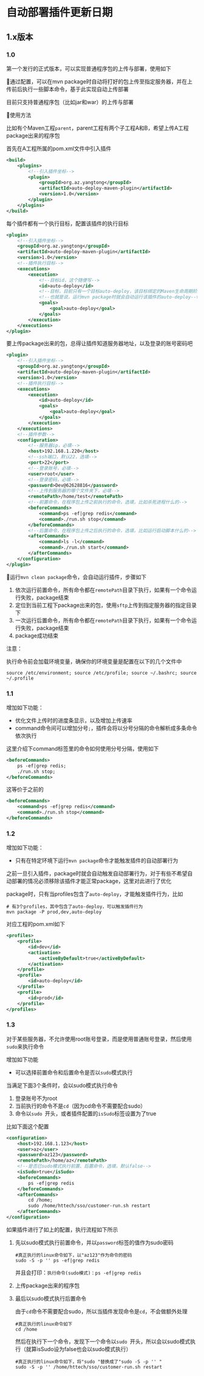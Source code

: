 # 自动部署插件更新日期

## 1.x版本

### 1.0

第一个发行的正式版本，可以实现普通程序包的上传与部署，使用如下

🌽通过配置，可以在mvn package时自动将打好的包上传至指定服务器，并在上传前后执行一些脚本命令，基于此实现自动上传部署

目前只支持普通程序包（比如jar和war）的上传与部署



🍏使用方法

比如有个Maven工程`parent`，parent工程有两个子工程A和B，希望上传A工程package出来的程序包

首先在A工程所属的pom.xml文件中引入插件

```xml
<build>
    <plugins>
        <!--引入插件坐标-->
        <plugin>
            <groupId>org.az.yangtong</groupId>
            <artifactId>auto-deploy-maven-plugin</artifactId>
            <version>1.0</version>
        </plugin>
	</plugins>
</build>
```



每个插件都有一个执行目标，配置该插件的执行目标

```xml
<plugin>
    <!--引入插件坐标-->
    <groupId>org.az.yangtong</groupId>
    <artifactId>auto-deploy-maven-plugin</artifactId>
    <version>1.0</version>
    <!--插件执行目标-->
    <executions>
        <execution>
            <!--目标id，这个随便写-->
            <id>auto-deploy</id>
            <!--目标，目前只有一个目标auto-deploy，该目标绑定的Maven生命周期阶段是package-->
            <!--也就是说，运行mvn package时就会自动运行该插件的auto-deploy-->
            <goals>
                <goal>auto-deploy</goal>
            </goals>
        </execution>
    </executions>
</plugin>
```



要上传package出来的包，总得让插件知道服务器地址，以及登录的账号密码吧

```xml
<plugin>
    <!--引入插件坐标-->
    <groupId>org.az.yangtong</groupId>
    <artifactId>auto-deploy-maven-plugin</artifactId>
    <version>1.0</version>
    <!--插件执行目标-->
    <executions>
        <execution>
            <id>auto-deploy</id>
            <goals>
                <goal>auto-deploy</goal>
            </goals>
        </execution>
    </executions>
    <!--插件参数-->
    <configuration>
        <!--服务器ip，必填-->
        <host>192.168.1.220</host>
        <!--ssh端口，默认22，选填-->
        <port>22</port>
        <!--登录账号，必填-->
        <user>root</user>
        <!--登录密码，必填-->
        <password>Dev@62628816</password>
        <!--上传到服务器的哪个文件夹下，必填-->
        <remotePath>/home/test</remotePath>
        <!--前置命令，在程序包上传之前执行的命令，选填，比如杀死进程什么的-->
        <beforeCommands>
            <command>ps -ef|grep redis</command>
            <command>./run.sh stop</command>
        </beforeCommands>
        <!--后置命令，在程序包上传之后执行的命令，选填，比如运行启动脚本什么的-->
        <afterCommands>
            <command>ls -l</command>
            <command>./run.sh start</command>
        </afterCommands>
    </configuration>
</plugin>
```



🍊运行`mvn clean package`命令，会自动运行插件，步骤如下

1. 依次运行前置命令，所有命令都在`remotePath`目录下执行，如果有一个命令运行失败，package结束
2. 定位到当前工程下package出来的包，使用`sftp`上传到指定服务器的指定目录下
3. 一次运行后置命令，所有命令都在`remotePath`目录下执行，如果有一个命令运行失败，package结束
4. package成功结束



注意：

执行命令前会加载环境变量，确保你的环境变量是配置在以下的几个文件中

```shell
source /etc/environment; source /etc/profile; source ~/.bashrc; source ~/.profile
```



### 1.1

增加如下功能：

* 优化文件上传时的进度条显示，以及增加上传速率
* command命令间可以增加分号`;`，插件会将以分号分隔的命令解析成多条命令依次执行

这里介绍下command标签里的命令如何使用分号分隔，使用如下

```xml
<beforeCommands>
	ps -ef|grep redis;
	./run.sh stop;
</beforeCommands>
```

这等价于之前的

```xml
<beforeCommands>
	<command>ps -ef|grep redis</command>
	<command>./run.sh stop</command>
</beforeCommands>
```



### 1.2

增加如下功能：

* 只有在特定环境下运行`mvn package`命令才能触发插件的自动部署行为

之前一旦引入插件，package时就会自动触发自动部署行为，对于有些不希望自动部署的情况必须移除该插件才能正常package，这里对此进行了优化

package时，只有当profiles包含了`auto-deploy`，才能触发插件行为，比如

```shell
# 有3个profiles，其中包含了auto-deploy，可以触发插件行为
mvn package -P prod,dev,auto-deploy
```

对应工程的pom.xml如下

```xml
<profiles>
    <profile>
        <id>dev</id>
        <activation>
            <activeByDefault>true</activeByDefault>
        </activation>
    </profile>
    <profile>
        <id>auto-deploy</id>
    </profile>
    <profile>
        <id>prod</id>
    </profile>
</profiles>
```



### 1.3

对于某些服务器，不允许使用root账号登录，而是使用普通账号登录，然后使用`sudo`来执行命令

增加如下功能

* 可以选择前置命令和后置命令是否以`sudo`模式执行

当满足下面3个条件时，会以sudo模式执行命令

1. 登录账号不为root
2. 当前执行的命令不是`cd`（因为cd命令不需要配合sudo）
3. 命令以`sudo `开头，或者插件配置的`isSudo`标签设置为了true

比如下面这个配置

```xml
<configuration>
    <host>192.168.1.123</host>
    <user>az</user>
    <password>az123</password>
    <remotePath>/home/az</remotePath>
    <!--是否已sudo模式执行前置、后置命令，选填，默认false-->
    <isSudo>true</isSudo>
    <beforeCommands>
        ps -ef|grep redis
    </beforeCommands>
    <afterCommands>
        cd /home;
        sudo /home/httech/sso/customer-run.sh restart
    </afterCommands>
</configuration>
```



如果插件进行了如上的配置，执行流程如下所示

1. 先以sudo模式执行前置命令，并以`password`标签的值作为sudo密码

   ```shell
   #真正执行的linux命令如下，以"az123"作为命令的密码
   sudo -S -p '' ps -ef|grep redis
   ```

   并且会打印：`执行命令(sudo模式)：ps -ef|grep redis`

2. 上传package出来的程序包

3. 最后以sudo模式执行后置命令

   由于`cd`命令不需要配合sudo，所以当插件发现命令是`cd`，不会做额外处理

   ```shell
   #真正执行的linux命令如下
   cd /home
   ```

   然后在执行下一个命令，发现下一个命令以`sudo `开头，所以会以sudo模式执行（就算isSudo设为false也会以sudo模式执行）

   ```shell
   #真正执行的linux命令如下，将"sudo "替换成了"sudo -S -p '' "
   sudo -S -p '' /home/httech/sso/customer-run.sh restart
   ```

   

   
